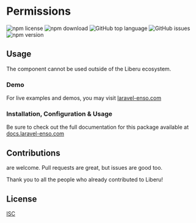 # Permissions

![npm license](https://img.shields.io/npm/l/@liberu-ui/permissions.svg) 
![npm download](https://img.shields.io/npm/dm/@liberu-ui/permissions.svg) 
![GitHub top language](https://img.shields.io/github/languages/top/liberu-ui/permissions.svg) 
![GitHub issues](https://img.shields.io/github/issues/liberu-ui/permissions.svg) 
![npm version](https://img.shields.io/npm/v/@liberu-ui/permissions.svg) 

## Usage
The component cannot be used outside of the Liberu ecosystem.

### Demo

For live examples and demos, you may visit [laravel-enso.com](https://www.laravel-enso.com)

### Installation, Configuration & Usage

Be sure to check out the full documentation for this package available at [docs.laravel-enso.com](https://docs.laravel-enso.com/frontend/permissions.html)

## Contributions

are welcome. Pull requests are great, but issues are good too.

Thank you to all the people who already contributed to Liberu!

## License

[ISC](https://opensource.org/licenses/ISC)
